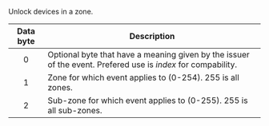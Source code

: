 Unlock devices in a zone.

 | Data byte | Description                                                        |
 | :---------: | -----------                                                        |
 | 0         |	Optional byte that have a meaning given by the issuer of the event. Prefered use is _index_ for compability.| 
 | 1         | Zone for which event applies to (0-254). 255 is all zones.         |
 | 2         | Sub-zone for which event applies to (0-255). 255 is all sub-zones. |

